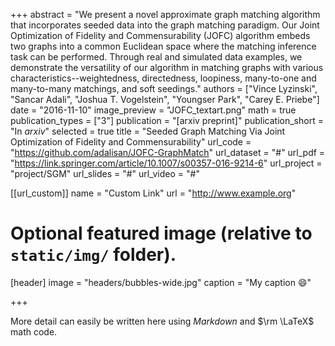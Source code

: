 +++
abstract = "We present a novel approximate graph matching algorithm that incorporates seeded data into the graph matching paradigm. Our Joint Optimization of Fidelity and Commensurability (JOFC) algorithm embeds two graphs into a common Euclidean space where the matching inference task can be performed. Through real and simulated data examples, we demonstrate the versatility of our algorithm in matching graphs with various characteristics--weightedness, directedness, loopiness, many-to-one and many-to-many matchings, and soft seedings."
authors = ["Vince Lyzinski", "Sancar Adali", "Joshua T. Vogelstein", "Youngser Park", "Carey E. Priebe"]
date = "2016-11-10"
image_preview = "JOFC_textart.png"
math = true
publication_types = ["3"]
publication = "[arxiv preprint]"
publication_short = "In *arxiv*"
selected = true
title = "Seeded Graph Matching Via Joint Optimization of Fidelity and Commensurability"
url_code = "https://github.com/adalisan/JOFC-GraphMatch"
url_dataset = "#"
url_pdf = "https://link.springer.com/article/10.1007/s00357-016-9214-6"
url_project = "project/SGM"
url_slides = "#"
url_video = "#"

[[url_custom]]
name = "Custom Link"
url = "http://www.example.org"

# Optional featured image (relative to `static/img/` folder).
[header]
image = "headers/bubbles-wide.jpg"
caption = "My caption :smile:"

+++

More detail can easily be written here using *Markdown* and $\rm \LaTeX$ math code.
